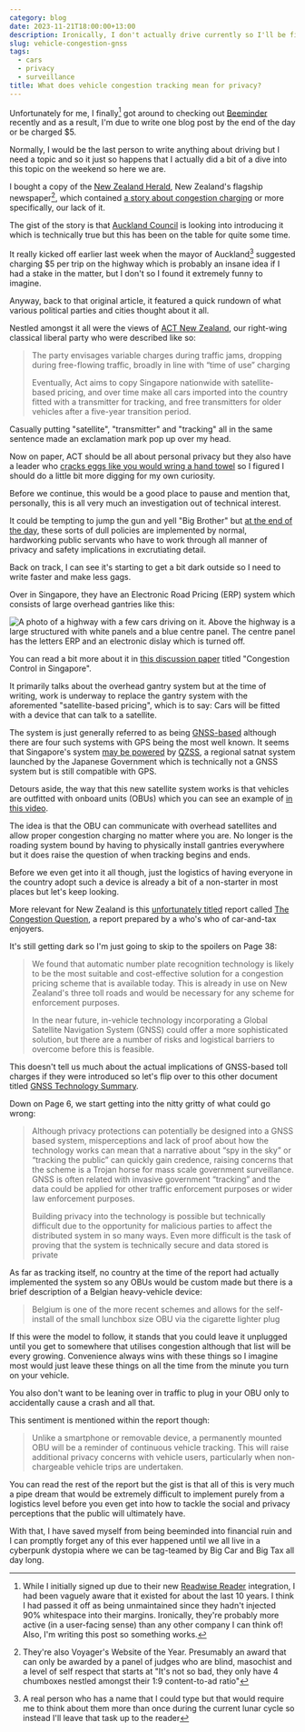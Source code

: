 ```yaml
---
category: blog
date: 2023-11-21T18:00:00+13:00
description: Ironically, I don't actually drive currently so I'll be fine
slug: vehicle-congestion-gnss
tags:
  - cars
  - privacy
  - surveillance
title: What does vehicle congestion tracking mean for privacy?
---
```

Unfortunately for me, I finally[^1] got around to checking out [Beeminder](https://www.beeminder.com) recently and as a result, I'm due to write one blog post by the end of the day or be charged $5.

Normally, I would be the last person to write anything about driving but I need a topic and so it just so happens that I actually did a bit of a dive into this topic on the weekend so here we are.

I bought a copy of the [New Zealand Herald](https://nzherald.co.nz), New Zealand's flagship newspaper[^2], which contained [a story about congestion charging](https://www.nzherald.co.nz/nz/congestion-charging-everything-you-need-to-know-including-when-the-latest-plans-could-hit-motorists-in-the-pocket/7AIPZTAXYBDGZGERDGYVWL66R4/) or more specifically, our lack of it.

The gist of the story is that [Auckland Council](https://www.aucklandcouncil.govt.nz/Pages/default.aspx) is looking into introducing it which is technically true but this has been on the table for quite some time.

It really kicked off earlier last week when the mayor of Auckland[^3] suggested charging $5 per trip on the highway which is probably an insane idea if I had a stake in the matter, but I don't so I found it extremely funny to imagine.

Anyway, back to that original article, it featured a quick rundown of what various political parties and cities thought about it all.

Nestled amongst it all were the views of [ACT New Zealand](https://en.wikipedia.org/wiki/ACT_New_Zealand), our right-wing classical liberal party who were described like so:

> The party envisages variable charges during traffic jams, dropping during free-flowing traffic, broadly in line with “time of use” charging
>
> Eventually, Act aims to copy Singapore nationwide with satellite-based pricing, and over time make all cars imported into the country fitted with a transmitter for tracking, and free transmitters for older vehicles after a five-year transition period.

Casually putting "satellite", "transmitter" and "tracking" all in the same sentence made an exclamation mark pop up over my head.

Now on paper, ACT should be all about personal privacy but they also have a leader who [cracks eggs like you would wring a hand towel](https://cdn.utf9k.net/blog/vehicle-congestion-gnss/eggcrack.jpg) so I figured I should do a little bit more digging for my own curiosity.

Before we continue, this would be a good place to pause and mention that, personally, this is all very much an investigation out of technical interest.

It could be tempting to jump the gun and yell "Big Brother" but [at the end of the day](https://www.youtube.com/watch?v=B811XSGf--A&t=45s), these sorts of dull policies are implemented by normal, hardworking public servants who have to work through all manner of privacy and safety implications in excrutiating detail.

Back on track, I can see it's starting to get a bit dark outside so I need to write faster and make less gags.

Over in Singapore, they have an Electronic Road Pricing (ERP) system which consists of large overhead gantries like this:

![A photo of a highway with a few cars driving on it. Above the highway is a large structured with white panels and a blue centre panel. The centre panel has the letters ERP and an electronic dislay which is turned off.](https://cdn.utf9k.net/blog/vehicle-congestion-gnss/fort-canning-tunnel.jpg)

You can read a bit more about it in [this discussion paper](https://www.itf-oecd.org/sites/default/files/docs/congestion-control-singapore.pdf) titled "Congestion Control in Singapore".

It primarily talks about the overhead gantry system but at the time of writing, work is underway to replace the gantry system with the aforemented "satellite-based pricing", which is to say: Cars will be fitted with a device that can talk to a satellite.

The system is just generally referred to as being [GNSS-based](https://en.wikipedia.org/wiki/Satellite_navigation) although there are four such systems with GPS being the most well known. It seems that Singapore's system [may be powered](https://qzss.go.jp/en/overview/downloads/movie_qzss.html) by [QZSS](https://en.wikipedia.org/wiki/Quasi-Zenith_Satellite_System), a regional satnat system launched by the Japanese Government which is technically not a GNSS system but is still compatible with GPS.

Detours aside, the way that this new satellite system works is that vehicles are outfitted with onboard units (OBUs) which you can see an example of [in this video](https://www.youtube.com/watch?v=KZPYTa6Ox-4).

The idea is that the OBU can communicate with overhead satellites and allow proper congestion charging no matter where you are. No longer is the roading system bound by having to physically install gantries everywhere but it does raise the question of when tracking begins and ends.

Before we even get into it all though, just the logistics of having everyone in the country adopt such a device is already a bit of a non-starter in most places but let's keep looking.

More relevant for New Zealand is this [unfortunately titled](https://en.wikipedia.org/wiki/Jewish_question) report called [The Congestion Question](https://www.transport.govt.nz/assets/Uploads/Report/The-Congestion-Question-Report.pdf), a report prepared by a who's who of car-and-tax enjoyers.

It's still getting dark so I'm just going to skip to the spoilers on Page 38:

> We found that automatic number plate recognition technology is likely to be the most suitable and cost-effective solution for a congestion pricing scheme that is available today. This is already in use on New Zealand's three toll roads and would be necessary for any scheme for enforcement purposes.
>
> In the near future, in-vehicle technology incorporating a Global Satellite Navigation System (GNSS) could offer a more sophisticated solution, but there are a number of risks and logistical barriers to overcome before this is feasible.

This doesn't tell us much about the actual implications of GNSS-based toll charges if they were introduced so let's flip over to this other document titled [GNSS Technology Summary](https://www.transport.govt.nz/assets/Uploads/Paper/GNSSTechnologyAssessment.pdf).

Down on Page 6, we start getting into the nitty gritty of what could go wrong:

> Although privacy protections can potentially be designed into a GNSS based system, misperceptions and lack of proof about how the technology works can mean that a narrative about “spy in the sky” or “tracking the public” can quickly gain credence, raising concerns that the scheme is a Trojan horse for mass scale government surveillance. GNSS is often related with invasive government “tracking” and the data could be applied for other traffic enforcement purposes or wider law enforcement purposes.
>
> Building privacy into the technology is possible but technically difficult due to the opportunity for malicious parties to affect the distributed system in so many ways. Even more difficult is the task of proving that the system is technically secure and data stored is private

As far as tracking itself, no country at the time of the report had actually implemented the system so any OBUs would be custom made but there is a brief description of a Belgian heavy-vehicle device:

> Belgium is one of the more recent schemes and allows for the self-install of the small lunchbox size OBU via the cigarette lighter plug

If this were the model to follow, it stands that you could leave it unplugged until you get to somewhere that utilises congestion although that list will be every growing. Convenience always wins with these things so I imagine most would just leave these things on all the time from the minute you turn on your vehicle.

You also don't want to be leaning over in traffic to plug in your OBU only to accidentally cause a crash and all that.

This sentiment is mentioned within the report though:

> Unlike a smartphone or removable device, a permanently mounted OBU will be a reminder of continuous vehicle tracking. This will raise additional privacy concerns with vehicle users, particularly when non-chargeable vehicle trips are undertaken.

You can read the rest of the report but the gist is that all of this is very much a pipe dream that would be extremely difficult to implement purely from a logistics level before you even get into how to tackle the social and privacy perceptions that the public will ultimately have.

With that, I have saved myself from being beeminded into financial ruin and I can promptly forget any of this ever happened until we all live in a cyberpunk dystopia where we can be tag-teamed by Big Car and Big Tax all day long.

[^1]: While I initially signed up due to their new [Readwise Reader](https://blog.beeminder.com/readwise/) integration, I had been vaguely aware that it existed for about the last 10 years. I think I had passed it off as being unmaintained since they hadn't injected 90% whitespace into their margins. Ironically, they're probably more active (in a user-facing sense) than any other company I can think of! Also, I'm writing this post so something works.

[^2]: They're also Voyager's Website of the Year. Presumably an award that can only be awarded by a panel of judges who are blind, masochist and a level of self respect that starts at "It's not so bad, they only have 4 chumboxes nestled amongst their 1:9 content-to-ad ratio"

[^3]: A real person who has a name that I could type but that would require me to think about them more than once during the current lunar cycle so instead I'll leave that task up to the reader